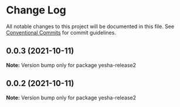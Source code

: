 # Change Log

All notable changes to this project will be documented in this file.
See [Conventional Commits](https://conventionalcommits.org) for commit guidelines.

## 0.0.3 (2021-10-11)

**Note:** Version bump only for package yesha-release2





## 0.0.2 (2021-10-11)

**Note:** Version bump only for package yesha-release2
